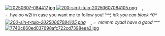 
[![20250607-084417.jpg](https://i.postimg.cc/BnWnRk5X/20250607-084417.jpg)](https://postimg.cc/svczhnNr)
[![200-sin-t-tulo-20250607084105.png](https://i.postimg.cc/TwdQS0zm/200-sin-t-tulo-20250607084105.png)](https://postimg.cc/qtF86sMM)
ㅤ˳ 𓏼⠀hyaloo w2i in case you want me to follow you! ^_^^, idk you can block ^0^
[![200-sin-t-tulo-20250607084105.png](https://i.postimg.cc/TwdQS0zm/200-sin-t-tulo-20250607084105.png)](https://postimg.cc/qtF86sMM)
ㅤ˳ 𓏼⠀mmmm cyaa! have a good ^_^^
[![7740c860ed037698afc722cd7398eea3.jpg](https://i.postimg.cc/PJY5qMTt/7740c860ed037698afc722cd7398eea3.jpg)](https://postimg.cc/dZQYHrhX)
